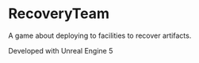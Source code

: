 # RecoveryTeam

A game about deploying to facilities to recover artifacts.

Developed with Unreal Engine 5
